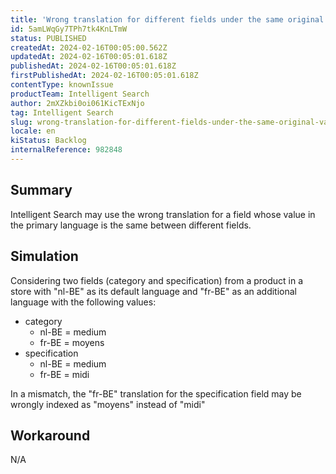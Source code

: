 ```yaml
---
title: 'Wrong translation for different fields under the same original value'
id: 5amLWqGy7TPh7tk4KnLTmW
status: PUBLISHED
createdAt: 2024-02-16T00:05:00.562Z
updatedAt: 2024-02-16T00:05:01.618Z
publishedAt: 2024-02-16T00:05:01.618Z
firstPublishedAt: 2024-02-16T00:05:01.618Z
contentType: knownIssue
productTeam: Intelligent Search
author: 2mXZkbi0oi061KicTExNjo
tag: Intelligent Search
slug: wrong-translation-for-different-fields-under-the-same-original-value
locale: en
kiStatus: Backlog
internalReference: 982848
---
```


## Summary


Intelligent Search may use the wrong translation for a field whose value in the primary language is the same between different fields.


##

## Simulation


Considering two fields (category and specification) from a product in a store with "nl-BE" as its default language and "fr-BE" as an additional language with the following values:

- category
  - nl-BE = medium
  - fr-BE = moyens
- specification
  - nl-BE = medium
  - fr-BE = midi

In a mismatch, the "fr-BE" translation for the specification field may be wrongly indexed  as "moyens" instead of "midi"


##

## Workaround


N/A





